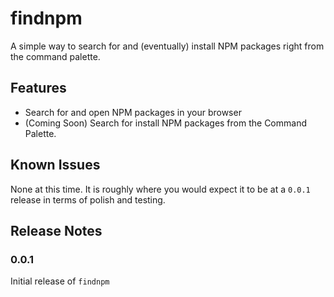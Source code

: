 # findnpm

A simple way to search for and (eventually) install NPM packages right from the command palette.

## Features

- Search for and open NPM packages in your browser
- (Coming Soon) Search for install NPM packages from the Command Palette.

## Known Issues

None at this time. It is roughly where you would expect it to be at a `0.0.1` release in terms of polish and testing.

## Release Notes

### 0.0.1

Initial release of `findnpm`
